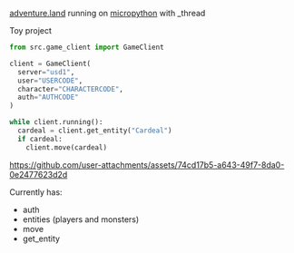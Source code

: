 [adventure.land](https://adventure.land/) running on [micropython](https://github.com/micropython/micropython) with _thread

Toy project

```py
from src.game_client import GameClient

client = GameClient(
  server="usd1",
  user="USERCODE",
  character="CHARACTERCODE",
  auth="AUTHCODE"
)

while client.running():
  cardeal = client.get_entity("Cardeal")
  if cardeal:
    client.move(cardeal)
```

https://github.com/user-attachments/assets/74cd17b5-a643-49f7-8da0-0e2477623d2d

Currently has:
- auth
- entities (players and monsters)
- move
- get_entity

